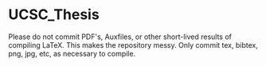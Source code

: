 # UCSC_Thesis

Please do not commit PDF's, Auxfiles, or other short-lived results of compiling LaTeX. This makes the repository messy. Only commit tex, bibtex, png, jpg, etc, as necessary to compile.
